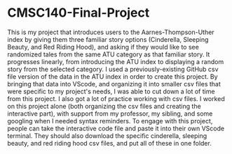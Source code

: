 # CMSC140-Final-Project
This is my project that introduces users to the Aarnes-Thompson-Uther index by giving them three familiar story options (Cinderella, Sleeping Beauty, and Red Riding Hood), and asking if they would like to see randomized tales from the same ATU category as that familiar story. It progresses linearly, from introducing the ATU index to displaying a random story from the selected category. 
I used a previously-existing GitHub csv file version of the data in the ATU index in order to create this project. By bringing that data into VScode, and organizing it into smaller csv files that were specific to my project's needs, I was able to cut down a lot of time from this project. I also got a lot of practice working with csv files. 
I worked on this project alone (both organizing the csv files and creating the interactive part), with support from my professor, my sibling, and some googling when I needed syntax reminders. 
To engage with this project, people can take the interactive code file and paste it into their own VScode terminal. They should also download the specific cinderella, sleeping beauty, and red riding hood csv files, and put all of these in one folder. 

